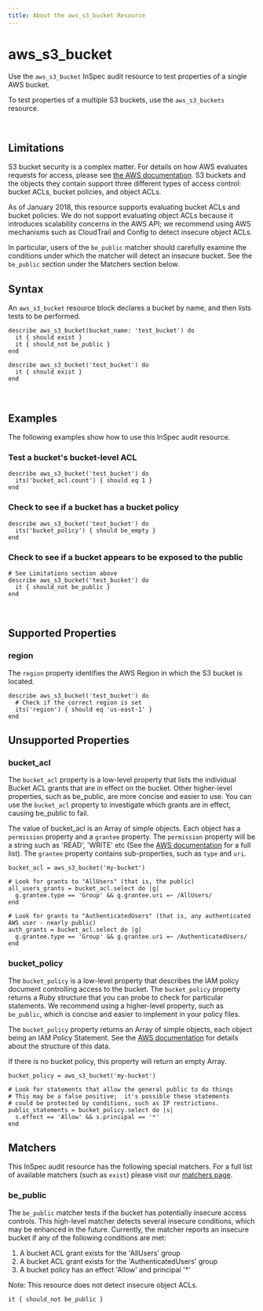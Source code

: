 ```yaml
---
title: About the aws_s3_bucket Resource
---
```


# aws_s3_bucket

Use the `aws_s3_bucket` InSpec audit resource to test properties of a single AWS bucket.

To test properties of a multiple S3 buckets, use the `aws_s3_buckets` resource.

<br>

## Limitations

S3 bucket security is a complex matter.  For details on how AWS evaluates requests for access, please see [the AWS documentation](https://docs.aws.amazon.com/AmazonS3/latest/dev/how-s3-evaluates-access-control.html).  S3 buckets and the objects they contain support three different types of access control: bucket ACLs, bucket policies, and object ACLs.

As of January 2018, this resource supports evaluating bucket ACLs and bucket policies. We do not support evaluating object ACLs because it introduces scalability concerns in the AWS API; we recommend using AWS mechanisms such as CloudTrail and Config to detect insecure object ACLs.

In particular, users of the `be_public` matcher should carefully examine the conditions under which the matcher will detect an insecure bucket.  See the `be_public` section under the Matchers section below.

## Syntax

An `aws_s3_bucket` resource block declares a bucket by name, and then lists tests to be performed.

    describe aws_s3_bucket(bucket_name: 'test_bucket') do
      it { should exist }
      it { should_not be_public }
    end

    describe aws_s3_bucket('test_bucket') do
      it { should exist }
    end

<br>

## Examples

The following examples show how to use this InSpec audit resource.

### Test a bucket's bucket-level ACL

    describe aws_s3_bucket('test_bucket') do
      its('bucket_acl.count') { should eq 1 }
    end

### Check to see if a bucket has a bucket policy

    describe aws_s3_bucket('test_bucket') do
      its('bucket_policy') { should be_empty }
    end

### Check to see if a bucket appears to be exposed to the public

    # See Limitations section above
    describe aws_s3_bucket('test_bucket') do
      it { should_not be_public }
    end
<br>

## Supported Properties

### region

The `region` property identifies the AWS Region in which the S3 bucket is located.

    describe aws_s3_bucket('test_bucket') do
      # Check if the correct region is set
      its('region') { should eq 'us-east-1' }
    end

## Unsupported Properties

### bucket_acl

The `bucket_acl` property is a low-level property that lists the individual Bucket ACL grants that are in effect on the bucket.  Other higher-level properties, such as be\_public, are more concise and easier to use.  You can use the `bucket_acl` property to investigate which grants are in effect, causing be\_public to fail.

The value of bucket_acl is an Array of simple objects.  Each object has a `permission` property and a `grantee` property.  The `permission` property will be a string such as 'READ', 'WRITE' etc (See the [AWS documentation](https://docs.aws.amazon.com/sdkforruby/api/Aws/S3/Client.html#get_bucket_acl-instance_method) for a full list).  The `grantee` property contains sub-properties, such as `type` and `uri`.

    
    bucket_acl = aws_s3_bucket('my-bucket')

    # Look for grants to "AllUsers" (that is, the public)
    all_users_grants = bucket_acl.select do |g|
      g.grantee.type == 'Group' && g.grantee.uri =~ /AllUsers/
    end

    # Look for grants to "AuthenticatedUsers" (that is, any authenticated AWS user - nearly public)
    auth_grants = bucket_acl.select do |g|
      g.grantee.type == 'Group' && g.grantee.uri =~ /AuthenticatedUsers/
    end

### bucket_policy

The `bucket_policy` is a low-level property that describes the IAM policy document controlling access to the bucket. The `bucket_policy` property returns a Ruby structure that you can probe to check for particular statements.  We recommend using a higher-level property, such as `be_public`, which is concise and easier to implement in your policy files.

The `bucket_policy` property returns an Array of simple objects, each object being an IAM Policy Statement. See the [AWS documentation](https://docs.aws.amazon.com/AmazonS3/latest/dev/example-bucket-policies.html#example-bucket-policies-use-case-2) for details about the structure of this data.

If there is no bucket policy, this property will return an empty Array.

    bucket_policy = aws_s3_bucket('my-bucket')

    # Look for statements that allow the general public to do things
    # This may be a false positive;  it's possible these statements
    # could be protected by conditions, such as IP restrictions.
    public_statements = bucket_policy.select do |s|
      s.effect == 'Allow' && s.principal == '*'
    end

## Matchers

This InSpec audit resource has the following special matchers. For a full list of available matchers (such as `exist`) please visit our [matchers page](https://www.inspec.io/docs/reference/matchers/).

### be_public

The `be_public` matcher tests if the bucket has potentially insecure access controls. This high-level matcher detects several insecure conditions, which may be enhanced in the future. Currently, the matcher reports an insecure bucket if any of the following conditions are met:

  1. A bucket ACL grant exists for the 'AllUsers' group
  2. A bucket ACL grant exists for the 'AuthenticatedUsers' group
  3. A bucket policy has an effect 'Allow' and principal '*'

Note: This resource does not detect insecure object ACLs.

    it { should_not be_public }
